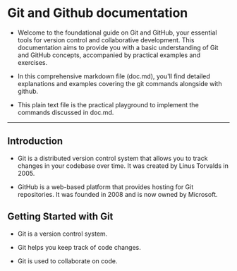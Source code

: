# Git and Github documentation 

- Welcome to the foundational guide on Git and GitHub, your essential tools for version control and collaborative development. This documentation aims to provide you with a basic understanding of Git and GitHub concepts, accompanied by practical examples and exercises.

- In this comprehensive markdown file (doc.md), you'll find detailed explanations and examples covering the git commands alongside with github.

- This plain text file is the practical playground to implement the commands discussed in doc.md. 

*** 

## Introduction

- Git is a distributed version control system that allows you to track changes in your codebase over time.  It was created by Linus Torvalds in 2005.

- GitHub is a web-based platform that provides hosting for Git repositories. It was founded in 2008 and is now owned by Microsoft.


## Getting Started with Git

- Git is a version control system.

- Git helps you keep track of code changes.

- Git is used to collaborate on code.




